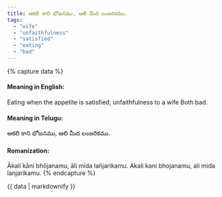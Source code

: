 ```yaml
---
title: ఆకలి కాని భోజనము, ఆలి మీద లంజరికము.
tags:
  - "wife"
  - "unfaithfulness"
  - "satisfied"
  - "eating"
  - "bad"
---
```


{% capture data %}
#### Meaning in English:
Eating when the appetite is satisfied; unfaithfulness to a wife
Both bad.

#### Meaning in Telugu:
ఆకలి కాని భోజనము, ఆలి మీద లంజరికము.

#### Romanization:
Ākali kāni bhōjanamu, āli mīda lan̄jarikamu.
Akali kani bhojanamu, ali mida lanjarikamu.
{% endcapture %}

{{ data | markdownify }}

